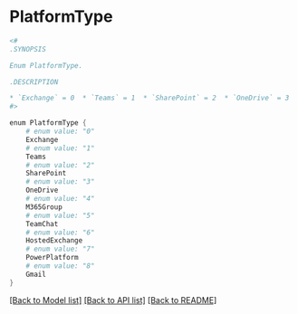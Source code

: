 # PlatformType
```powershell
<#
.SYNOPSIS

Enum PlatformType.

.DESCRIPTION

* `Exchange` = 0  * `Teams` = 1  * `SharePoint` = 2  * `OneDrive` = 3  * `M365Group` = 4  * `TeamChat` = 5  * `HostedExchange` = 6  * `PowerPlatform` = 7  * `Gmail` = 8  
#>

enum PlatformType {
    # enum value: "0"
    Exchange
    # enum value: "1"
    Teams
    # enum value: "2"
    SharePoint
    # enum value: "3"
    OneDrive
    # enum value: "4"
    M365Group
    # enum value: "5"
    TeamChat
    # enum value: "6"
    HostedExchange
    # enum value: "7"
    PowerPlatform
    # enum value: "8"
    Gmail
}
```


[[Back to Model list]](../README.md#documentation-for-models) [[Back to API list]](../README.md#documentation-for-api-endpoints) [[Back to README]](../README.md)
